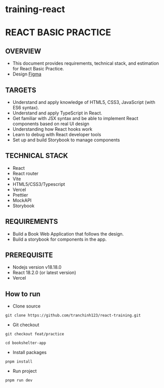 # training-react

# REACT BASIC PRACTICE

## OVERVIEW

- This document provides requirements, technical stack, and estimation for React Basic Practice.
- Design [Figma](https://www.figma.com/design/K53tONfNCdHH5ukLs5IcPp/bookshelter---React-practice?node-id=2314-32&node-type=frame&t=xu6nbwioznKB9eb8-0)

## TARGETS

- Understand and apply knowledge of HTML5, CSS3, JavaScript (with ES6 syntax).
- Understand and apply TypeScript in React.
- Get familiar with JSX syntax and be able to implement React components based on real UI design
- Understanding how React hooks work
- Learn to debug with React developer tools
- Set up and build Storybook to manage components

## TECHNICAL STACK

- React
- React router
- Vite
- HTML5/CSS3/Typescript
- Vercel
- Prettier
- MockAPI
- Storybook

## REQUIREMENTS

- Build a Book Web Application that follows the design.
- Build a storybook for components in the app.

## PREREQUISITE

- Nodejs version v18.18.0
- React 18.2.0 (or latest version)
- Vercel

## How to run

- Clone source

```
git clone https://github.com/tranchinh123/react-training.git
```

- Git checkout

```
git checkout feat/practice
```

```
cd bookshelter-app
```

- Install packages

```
pnpm install
```

- Run project

```
pnpm run dev
```

